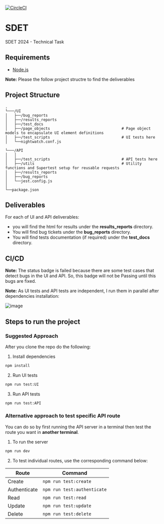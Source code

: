 [![CircleCI](https://dl.circleci.com/status-badge/img/circleci/SYQmSapKwUHtGUPnUdXG3X/6PpQF4f2oEPw7oWa274bC2/tree/main.svg?style=svg&circle-token=CCIPRJ_9Ap8ooDCGmmbcBMSArEskE_9863b4b75051d4550923f3966f12440f86954d51)](https://dl.circleci.com/status-badge/redirect/circleci/SYQmSapKwUHtGUPnUdXG3X/6PpQF4f2oEPw7oWa274bC2/tree/main)
# SDET
 SDET 2024 - Technical Task
 
## Requirements

- [Node.js](https://nodejs.org/en/download/source-code)

**Note:** Please the follow project structre to find the deliverables

## Project Structure

```plaintext
.
└───/UI
│   ├──/bug_reports
│   ├──/results_reports
│   ├──/test_docs 
│   ├──/page_objects                                # Page object models to encapsulate UI element definitions
│   ├──/test_scripts                                # UI tests here
│   └──nightwatch.conf.js
    
└───/API
│   │
│   ├──/test_scripts                                # API tests here 
│   ├──/utils                                       # Utility functions and Supertest setup for reusable requests
│   ├──/results_reports           
│   ├──/bug_reports                
│   └──jest.config.js
│               
└──package.json               

```
## Deliverables
For each of UI and API deliverables:
- you will find the html for results under the **results_reports** directory.
- You will find bug tickets under the **bug_reports** directory.
- You will find tests documentation (if required) under the **test_docs** directory.

## CI/CD
**Note:** The status badge is failed because there are some test cases that detect bugs in the UI and API. So, this badge will not be Passing until this bugs are fixed.

**Note:** As UI tests and API tests are independent, I run them in parallel after dependencies installation:

![image](https://github.com/user-attachments/assets/93415409-fa50-48c2-9c7e-f8558faa34a3)


## Steps to run the project
### Suggested Approach
After you clone the repo do the following:
1) Install dependencies
```bash
npm install
```
2) Run UI tests
```bash
npm run test:UI
```
3) Run API tests
```bash
npm run test:API
```
### Alternative approach to test specific API route
You can do so by first running the API server in a terminal then test the route you want in **another terminal**.
1) To run the server
```bash
npm run dev
```
2) To test individual routes, use the corresponding command below:

| Route        | Command                   |
|--------------|---------------------------|
| Create       | `npm run test:create`     |
| Authenticate | `npm run test:authenticate` |
| Read         | `npm run test:read`       |
| Update       | `npm run test:update`     |
| Delete       | `npm run test:delete`     |



